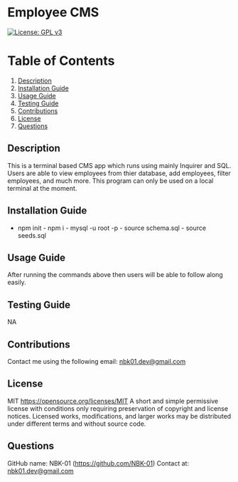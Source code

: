 # Employee CMS
[![License: GPL v3](https://img.shields.io/badge/License-MIT-orange)](https://www.gnu.org/licenses/gpl-3.0)
# Table of Contents
1. [Description](#description)
2. [Installation Guide](#install)
3. [Usage Guide](#usage)
4. [Testing Guide](#test)
5. [Contributions](#contribution)
6. [License](#license)
7. [Questions](#questions)
## Description <a name="description"></a>
This is a terminal based CMS app which runs using mainly Inquirer and SQL. Users are able to view employees from thier database, add employees, filter employees, and much more. This program can only be used on a local terminal at the moment.
## Installation Guide <a name="install"></a>
- npm init - npm i - mysql -u root -p - source schema.sql - source seeds.sql
## Usage Guide <a name="usage"></a>
After running the commands above then users will be able to follow along easily.
## Testing Guide <a name="test"></a>
NA
## Contributions <a name="contribution"></a>
Contact me using the following email: nbk01.dev@gmail.com
## License <a name="license"></a>
MIT https://opensource.org/licenses/MIT
A short and simple permissive license with conditions only requiring preservation of copyright and license notices. Licensed works, modifications, and larger works may be distributed under different terms and without source code.
## Questions <a name="questions"></a>
GitHub name: NBK-01
(https://github.com/NBK-01)
Contact at: nbk01.dev@gmail.com
